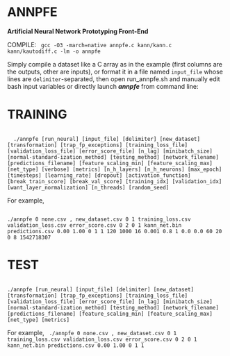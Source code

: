# ANNPFE
<b>Artificial Neural Network Prototyping Front-End</b>

COMPILE:
<code>
  gcc -O3 -march=native annpfe.c kann/kann.c kann/kautodiff.c -lm -o annpfe
</code>

Simply compile a dataset like a C array as in the example (first columns are the outputs, other are inputs), or format it in a file named <code>input_file</code> whose lines are <code>delimiter</code>-separated, then open run_annpfe.sh and manually edit bash input variables or directly launch <b><i>annpfe</i></b> from command line:

# TRAINING
<code>
  ./annpfe [run_neural] [input_file] [delimiter] [new_dataset] [transformation] [trap_fp_exceptions] [training_loss_file] [validation_loss_file] [error_score_file] [n_lag] [minibatch_size] [normal-standard-ization_method] [testing_method] [network_filename] [predictions_filename] [feature_scaling_min] [feature_scaling_max] [net_type] [verbose] [metrics] [n_h_layers] [n_h_neurons] [max_epoch] [timesteps] [learning_rate] [dropout] [activation_function] [break_train_score] [break_val_score] [training_idx] [validation_idx] [want_layer_normalization] [n_threads] [random_seed]
</code>

For example,

<code>
./annpfe 0 none.csv , new_dataset.csv 0 1 training_loss.csv validation_loss.csv error_score.csv 0 2 0 1 kann_net.bin predictions.csv 0.00 1.00 0 1 1 120 1000 16 0.001 0.8 1 0.0 0.0 60 20 0 8 1542718307
</code>

# TEST
<code>
./annpfe [run_neural] [input_file] [delimiter] [new_dataset] [transformation] [trap_fp_exceptions] [training_loss_file] [validation_loss_file] [error_score_file] [n_lag] [minibatch_size] [normal-standard-ization_method] [testing_method] [network_filename] [predictions_filename] [feature_scaling_min] [feature_scaling_max] [net_type] [metrics]
</code>

For example,
<code>
  ./annpfe 0 none.csv , new_dataset.csv 0 1 training_loss.csv validation_loss.csv error_score.csv 0 2 0 1 kann_net.bin predictions.csv 0.00 1.00 0 1 1
</code>
